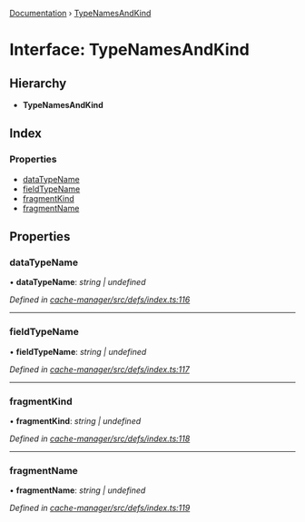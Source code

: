 [Documentation](../README.md) › [TypeNamesAndKind](typenamesandkind.md)

# Interface: TypeNamesAndKind

## Hierarchy

* **TypeNamesAndKind**

## Index

### Properties

* [dataTypeName](typenamesandkind.md#datatypename)
* [fieldTypeName](typenamesandkind.md#fieldtypename)
* [fragmentKind](typenamesandkind.md#fragmentkind)
* [fragmentName](typenamesandkind.md#fragmentname)

## Properties

###  dataTypeName

• **dataTypeName**: *string | undefined*

*Defined in [cache-manager/src/defs/index.ts:116](https://github.com/badbatch/graphql-box/blob/d5028cd3/packages/cache-manager/src/defs/index.ts#L116)*

___

###  fieldTypeName

• **fieldTypeName**: *string | undefined*

*Defined in [cache-manager/src/defs/index.ts:117](https://github.com/badbatch/graphql-box/blob/d5028cd3/packages/cache-manager/src/defs/index.ts#L117)*

___

###  fragmentKind

• **fragmentKind**: *string | undefined*

*Defined in [cache-manager/src/defs/index.ts:118](https://github.com/badbatch/graphql-box/blob/d5028cd3/packages/cache-manager/src/defs/index.ts#L118)*

___

###  fragmentName

• **fragmentName**: *string | undefined*

*Defined in [cache-manager/src/defs/index.ts:119](https://github.com/badbatch/graphql-box/blob/d5028cd3/packages/cache-manager/src/defs/index.ts#L119)*
